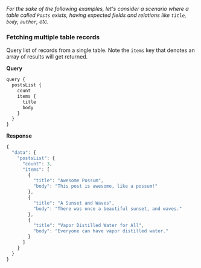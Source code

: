 *For the sake of the following examples, let's consider a scenario where a table called `Posts` exists, having expected fields and relations like `title`, `body`, `author`, etc.*

### Fetching multiple table records
Query list of records from a single table. Note the `items` key that denotes an array of results will get returned.

**Query**
```javascript
query {
  postsList {
    count
    items {
      title
      body
    }
  }
}
```

**Response**
```javascript
{
  "data": {
    "postsList": {
      "count": 3,
      "items": [
        {
          "title": "Awesome Possum",
          "body": "This post is awesome, like a possum!"
        },
        {
          "title": "A Sunset and Waves",
          "body": "There was once a beautiful sunset, and waves."
        },
        {
          "title": "Vapor Distilled Water for All",
          "body": "Everyone can have vapor distilled water."
        }
      ]
    }
  }
}
```